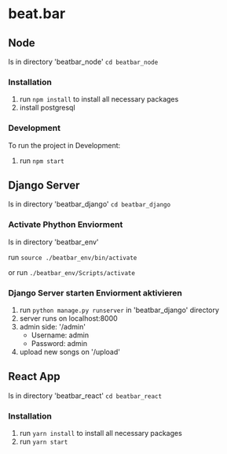 # beat.bar

## Node

Is in directory 'beatbar_node' `cd beatbar_node`

### Installation

1. run `npm install` to install all necessary packages
2. install postgresql

### Development

To run the project in Development:

1. run `npm start`

## Django Server

Is in directory 'beatbar_django' `cd beatbar_django`

### Activate Phython Enviorment

Is in directory 'beatbar_env'

run `source ./beatbar_env/bin/activate`

or run `./beatbar_env/Scripts/activate`

### Django Server starten Enviorment aktivieren

1. run `python manage.py runserver` in 'beatbar_django' directory
2. server runs on localhost:8000
3. admin side: '/admin'
   - Username: admin
   - Password: admin
4. upload new songs on '/upload'

## React App

Is in directory 'beatbar_react' `cd beatbar_react`

### Installation

1. run `yarn install` to install all necessary packages
2. run `yarn start`
